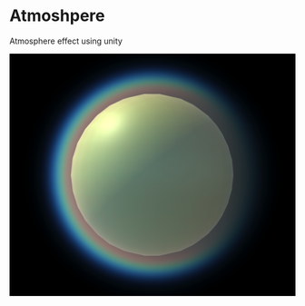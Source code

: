 # Atmoshpere 

Atmosphere effect using unity

![](https://github.com/zchajax/Atmoshpere/blob/main/Screenshots/screenshot.png)
